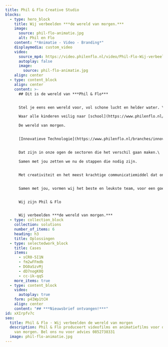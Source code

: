 ```yaml
---
title: Phil & Flo Creative Studio
blocks:
  - type: hero_block
    title: Wij verbeelden ***de wereld van morgen.***
    image:
      source: phil-flo-animatie.jpg
      alt: Phil en Flo
    content: "*Animatie - Video - Branding*"
    displaymedia: custom_video
    video:
      source_mp4: https://video.philenflo.nl/video/Phil-Flo-Wij-verbeelden-de-wereld-van-morgen.mp4
      autoplay: false
      image:
        source: phil-flo-animatie.jpg
    align: center
  - type: content_block
    align: center
    content: >-
      ## Dit is de wereld van ***Phil & Flo***


      Stel je eens een wereld voor, vol schone lucht en helder water. \

      Waar alle kinderen veilig naar [school](https://www.philenflo.nl/branches/onderwijs-kunst-cultuur/) kunnen en waar elk mens toegang heeft tot de beste [zorg](https://www.philenflo.nl/branches/zorg-pharma/). \

      De wereld van morgen.


      [Innovatieve Technologie](https://www.philenflo.nl/branches/innovatieve-tech/), [duurzame energie](https://www.philenflo.nl/branches/duurzame-energie/), [onderwijs](https://www.philenflo.nl/branches/onderwijs-kunst-cultuur/),[ zorg](https://www.philenflo.nl/branches/zorg-pharma/),[ goede doelen](https://www.philenflo.nl/branches/goede-doelen/) en [fair food](https://www.philenflo.nl/branches/fair-food/). 


      Dat zijn in onze ogen de sectoren die het verschil gaan maken.\

      Samen met jou zetten we nu de stappen die nodig zijn.


      Met creativiteit en het meest krachtige communicatiemiddel dat onze voorouders al gebruikten: visualisatie. In het verleden met grotschilderingen, nu met waanzinnige 3D animaties, Virtual Reality en interactieve video’s.


      Samen met jou, vormen wij het beste en leukste team, voor een goede transitie naar een prachtige toekomst.


      Wij zijn Phil & Flo


      Wij verbeelden ***de wereld van morgen.***
  - type: collection_block
    collection: solutions
    number_of_items: 6
    heading: h3
    title: Oplossingen
  - type: selectedwork_block
    title: Cases
    items:
      - sCR0-5I1N
      - fm2wFFmdb
      - DG0aSzvMj
      - dD7nogK0Q
      - cc-ik-qqS
    more_items: true
  - type: content_block
    video:
      autoplay: true
    form: p4IWp1tCH
    align: center
    content: "## ***Nieuwsbrief ontvangen!***"
id: xXIrpfv7c
seo:
  title: Phil & Flo · Wij verbeelden de wereld van morgen
  description: Phil & Flo produceert videofilms en animatiefilms voor de wereld
    van morgen. Bel ons nu voor advies 0852738331
  image: phil-flo-animatie.jpg
---
```

